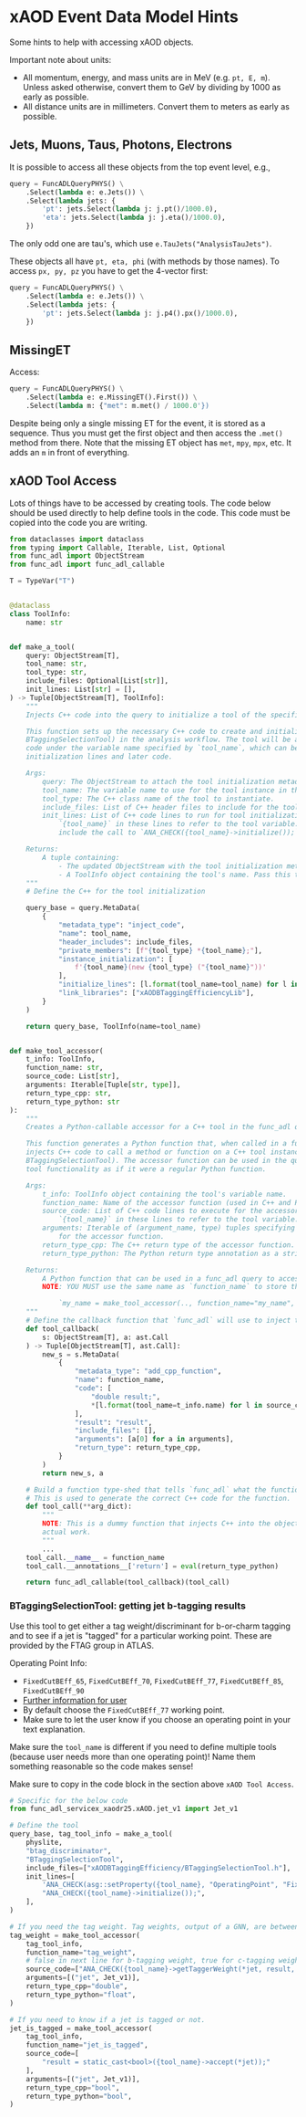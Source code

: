 # xAOD Event Data Model Hints

Some hints to help with accessing xAOD objects.

Important note about units:

* All momentum, energy, and mass units are in MeV (e.g. `pt, E, m`). Unless asked otherwise, convert them to GeV by dividing by 1000 as early as possible.
* All distance units are in millimeters. Convert them to meters as early as possible.

## Jets, Muons, Taus, Photons, Electrons

It is possible to access all these objects from the top event level, e.g.,

```python
query = FuncADLQueryPHYS() \
    .Select(lambda e: e.Jets()) \
    .Select(lambda jets: {
        'pt': jets.Select(lambda j: j.pt()/1000.0),
        'eta': jets.Select(lambda j: j.eta()/1000.0),
    })
```

The only odd one are tau's, which use `e.TauJets("AnalysisTauJets")`.

These objects all have `pt, eta, phi` (with methods by those names). To access `px, py, pz` you have to get the 4-vector first:

```python
query = FuncADLQueryPHYS() \
    .Select(lambda e: e.Jets()) \
    .Select(lambda jets: {
        'pt': jets.Select(lambda j: j.p4().px()/1000.0),
    })
```

## MissingET

Access:

```python
query = FuncADLQueryPHYS() \
    .Select(lambda e: e.MissingET().First()) \
    .Select(lambda m: {"met": m.met() / 1000.0'})
```

Despite being only a single missing ET for the event, it is stored as a sequence. Thus you must get the first object and then access the `.met()` method from there. Note that the missing ET object has `met`, `mpy`, `mpx`, etc. It adds an `m` in front of everything.

## xAOD Tool Access

Lots of things have to be accessed by creating tools. The code below should be used directly to help
define tools in the code. This code must be copied into the code you are writing.

```python
from dataclasses import dataclass
from typing import Callable, Iterable, List, Optional
from func_adl import ObjectStream
from func_adl import func_adl_callable

T = TypeVar("T")


@dataclass
class ToolInfo:
    name: str


def make_a_tool(
    query: ObjectStream[T],
    tool_name: str,
    tool_type: str,
    include_files: Optional[List[str]],
    init_lines: List[str] = [],
) -> Tuple[ObjectStream[T], ToolInfo]:
    """
    Injects C++ code into the query to initialize a tool of the specified type.

    This function sets up the necessary C++ code to create and initialize a tool (such as
    BTaggingSelectionTool) in the analysis workflow. The tool will be available in the C++
    code under the variable name specified by `tool_name`, which can be referenced in
    initialization lines and later code.

    Args:
        query: The ObjectStream to attach the tool initialization metadata to.
        tool_name: The variable name to use for the tool instance in the C++ code.
        tool_type: The C++ class name of the tool to instantiate.
        include_files: List of C++ header files to include for the tool.
        init_lines: List of C++ code lines to run for tool initialization. You can use
            `{tool_name}` in these lines to refer to the tool variable. You should
            include the call to `ANA_CHECK({tool_name}->initialize());`.

    Returns:
        A tuple containing:
            - The updated ObjectStream with the tool initialization metadata.
            - A ToolInfo object containing the tool's name. Pass this to `make_tool_accessor`
    """
    # Define the C++ for the tool initialization

    query_base = query.MetaData(
        {
            "metadata_type": "inject_code",
            "name": tool_name,
            "header_includes": include_files,
            "private_members": [f"{tool_type} *{tool_name};"],
            "instance_initialization": [
                f'{tool_name}(new {tool_type} ("{tool_name}"))'
            ],
            "initialize_lines": [l.format(tool_name=tool_name) for l in init_lines],
            "link_libraries": ["xAODBTaggingEfficiencyLib"],
        }
    )

    return query_base, ToolInfo(name=tool_name)


def make_tool_accessor(
    t_info: ToolInfo,
    function_name: str,
    source_code: List[str],
    arguments: Iterable[Tuple[str, type]],
    return_type_cpp: str,
    return_type_python: str
):
    """
    Creates a Python-callable accessor for a C++ tool in the func_adl query.

    This function generates a Python function that, when called in a func_adl query,
    injects C++ code to call a method or function on a C++ tool instance (such as
    BTaggingSelectionTool). The accessor function can be used in the query to access
    tool functionality as if it were a regular Python function.

    Args:
        t_info: ToolInfo object containing the tool's variable name.
        function_name: Name of the accessor function (used in C++ and Python).
        source_code: List of C++ code lines to execute for the accessor. You can use
            `{tool_name}` in these lines to refer to the tool variable.
        arguments: Iterable of (argument_name, type) tuples specifying the arguments
            for the accessor function.
        return_type_cpp: The C++ return type of the accessor function.
        return_type_python: The Python return type annotation as a string.

    Returns:
        A Python function that can be used in a func_adl query to access the tool.
        NOTE: YOU MUST use the same name as `function_name` to store this:

            `my_name = make_tool_accessor(.., function_name="my_name", ...)`
    """
    # Define the callback function that `func_adl` will use to inject the calling code.
    def tool_callback(
        s: ObjectStream[T], a: ast.Call
    ) -> Tuple[ObjectStream[T], ast.Call]:
        new_s = s.MetaData(
            {
                "metadata_type": "add_cpp_function",
                "name": function_name,
                "code": [
                    "double result;",
                    *[l.format(tool_name=t_info.name) for l in source_code],
                ],
                "result": "result",
                "include_files": [],
                "arguments": [a[0] for a in arguments],
                "return_type": return_type_cpp,
            }
        )
        return new_s, a

    # Build a function type-shed that tells `func_adl` what the function signature is.
    # This is used to generate the correct C++ code for the function.
    def tool_call(**arg_dict):
        """
        NOTE: This is a dummy function that injects C++ into the object stream to do the
        actual work.
        """
        ...
    tool_call.__name__ = function_name
    tool_call.__annotations__['return'] = eval(return_type_python)

    return func_adl_callable(tool_callback)(tool_call)
```

### BTaggingSelectionTool: getting jet b-tagging results

Use this tool to get either a tag weight/discriminant for b-or-charm tagging and to see if a jet is "tagged" for a particular working point. These are provided by the FTAG group in ATLAS.

Operating Point Info:

* `FixedCutBEff_65`, `FixedCutBEff_70`, `FixedCutBEff_77`, `FixedCutBEff_85`, `FixedCutBEff_90`
* [Further information for user](https://ftag.docs.cern.ch/recommendations/algs/r22-preliminary/#gn2v01-b-tagging)
* By default choose the `FixedCutBEff_77` working point.
* Make sure to let the user know if you choose an operating point in your text explanation.

Make sure the `tool_name` is different if you need to define multiple tools (because user needs more than one operating point)! Name them something reasonable so the code makes sense!

Make sure to copy in the code block in the section above `xAOD Tool Access`.

```python
# Specific for the below code
from func_adl_servicex_xaodr25.xAOD.jet_v1 import Jet_v1

# Define the tool
query_base, tag_tool_info = make_a_tool(
    physlite,
    "btag_discriminator",
    "BTaggingSelectionTool",
    include_files=["xAODBTaggingEfficiency/BTaggingSelectionTool.h"],
    init_lines=[
        'ANA_CHECK(asg::setProperty({tool_name}, "OperatingPoint", "FixedCutBEff_77"));',
        "ANA_CHECK({tool_name}->initialize());",
    ],
)

# If you need the tag weight. Tag weights, output of a GNN, are between -10 and 15.
tag_weight = make_tool_accessor(
    tag_tool_info,
    function_name="tag_weight",
    # false in next line for b-tagging weight, true for c-tagging weight
    source_code=["ANA_CHECK({tool_name}->getTaggerWeight(*jet, result, false));"],
    arguments=[("jet", Jet_v1)],
    return_type_cpp="double",
    return_type_python="float",
)

# If you need to know if a jet is tagged or not.
jet_is_tagged = make_tool_accessor(
    tag_tool_info,
    function_name="jet_is_tagged",
    source_code=[
        "result = static_cast<bool>({tool_name}->accept(*jet));"
    ],
    arguments=[("jet", Jet_v1)],
    return_type_cpp="bool",
    return_type_python="bool",
)

